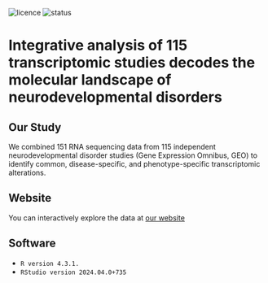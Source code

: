 ![licence](https://badgen.net/badge/Licence/CC-BY-4.0/purple)
![status](https://badgen.net/badge/Status/Complete/green)

<h1>
Integrative analysis of 115 transcriptomic studies decodes the molecular landscape of neurodevelopmental disorders
</h1>


## Our Study
We combined 151 RNA sequencing data from 115 independent neurodevelopmental disorder studies (Gene Expression Omnibus, GEO) to identify common, disease-specific, and phenotype-specific transcriptomic alterations.
## Website
You can interactively explore the data at <a href="https://SyNUM.shinyapps.io/NDD-transcriptomic-atlas/">our website</a>
## Software
* `R version 4.3.1.`
* `RStudio version 2024.04.0+735`

